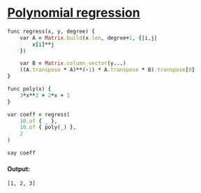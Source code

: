 [1]: https://rosettacode.org/wiki/Polynomial_regression

# [Polynomial regression][1]

```ruby
func regress(x, y, degree) {
    var A = Matrix.build(x.len, degree+1, {|i,j|
        x[i]**j
    })

    var B = Matrix.column_vector(y...)
    ((A.transpose * A)**(-1) * A.transpose * B).transpose[0]
}

func poly(x) {
    3*x**2 + 2*x + 1
}

var coeff = regress(
    10.of { _ },
    10.of { poly(_) },
    2
)

say coeff
```

#### Output:
```
[1, 2, 3]
```
